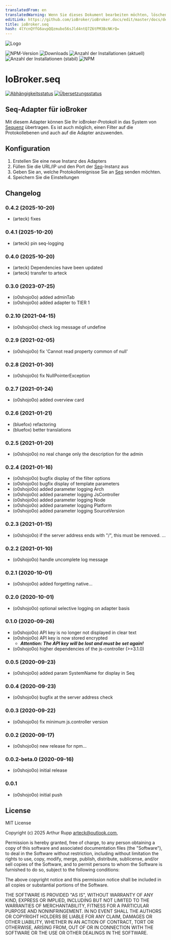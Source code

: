 ```yaml
---
translatedFrom: en
translatedWarning: Wenn Sie dieses Dokument bearbeiten möchten, löschen Sie bitte das Feld "translationsFrom". Andernfalls wird dieses Dokument automatisch erneut übersetzt
editLink: https://github.com/ioBroker/ioBroker.docs/edit/master/docs/de/adapterref/iobroker.seq/README.md
title: ioBroker.seq
hash: 4lYcnQYfG6avpQQzmubo56sJld4ntQ7Z6tPM3BcNKrQ=
---
```

![Logo](../../../en/adapterref/iobroker.seq/admin/seq.png)

![NPM-Version](http://img.shields.io/npm/v/iobroker.seq.svg?dummy=unused)
![Downloads](https://img.shields.io/npm/dm/iobroker.seq.svg?dummy=unused)
![Anzahl der Installationen (aktuell)](https://iobroker.live/badges/seq-installed.svg?dummy=0.2.7)
![Anzahl der Installationen (stabil)](https://iobroker.live/badges/seq-stable.svg?dummy=0.2.7)
![NPM](https://nodei.co/npm/iobroker.seq.png?downloads=true)

# IoBroker.seq
[![Abhängigkeitsstatus](https://status.david-dm.org/gh/arteck/iobroker.seq.svg)](https://david-dm.org/arteck/iobroker.seq) [![Übersetzungsstatus](https://weblate.iobroker.net/widgets/adapters/-/seq/svg-badge.svg)](https://weblate.iobroker.net/engage/adapters/?utm_source=widget)

## Seq-Adapter für ioBroker
Mit diesem Adapter können Sie Ihr ioBroker-Protokoll in das System von [Sequenz](https://datalust.co/seq) übertragen.
Es ist auch möglich, einen Filter auf die Protokollebenen und auch auf die Adapter anzuwenden.

## Konfiguration
1. Erstellen Sie eine neue Instanz des Adapters
2. Füllen Sie die URL/IP und den Port der [Seq](https://datalust.co/seq)-Instanz aus
3. Geben Sie an, welche Protokollereignisse Sie an [Seq](https://datalust.co/seq) senden möchten.
4. Speichern Sie die Einstellungen

## Changelog

<!--
 https://github.com/AlCalzone/release-script#usage
    npm run release minor -- --all 0.9.8 -> 0.10.0
    npm run release patch -- --all 0.9.8 -> 0.9.9
    npm run release prerelease beta -- --all v0.2.1 -> v0.2.2-beta.0
	Placeholder for the next version (at the beginning of the line):
  ### **WORK IN PROGRESS**
-->
### 0.4.2 (2025-10-20)
* (arteck) fixes

### 0.4.1 (2025-10-20)
* (arteck) pin seq-logging

### 0.4.0 (2025-10-20)
* (arteck) Dependencies have been updated
* (arteck) transfer to arteck

### 0.3.0 (2023-07-25)
- (o0shojo0o) added adminTab
- (o0shojo0o) added adapter to TIER 1

### 0.2.10 (2021-04-15)

- (o0shojo0o) check log message of undefine

### 0.2.9 (2021-02-05)

- (o0shojo0o) fix 'Cannot read property common of null'

### 0.2.8 (2021-01-30)

- (o0shojo0o) fix NullPointerException

### 0.2.7 (2021-01-24)

- (o0shojo0o) added overview card

### 0.2.6 (2021-01-21)

- (bluefox) refactoring
- (bluefox) better translations

### 0.2.5 (2021-01-20)

- (o0shojo0o) no real change only the description for the admin

### 0.2.4 (2021-01-16)

- (o0shojo0o) bugfix display of the filter options
- (o0shojo0o) bugfix display of template parameters
- (o0shojo0o) added parameter logging Arch
- (o0shojo0o) added parameter logging JsController
- (o0shojo0o) added parameter logging Node
- (o0shojo0o) added parameter logging Platform
- (o0shojo0o) added parameter logging SourceVersion

### 0.2.3 (2021-01-15)

- (o0shojo0o) if the server address ends with "/", this must be removed. …

### 0.2.2 (2021-01-10)

- (o0shojo0o) handle uncomplete log message

### 0.2.1 (2020-10-01)

- (o0shojo0o) added forgetting native...

### 0.2.0 (2020-10-01)

- (o0shojo0o) optional selective logging on adapter basis

### 0.1.0 (2020-09-26)

- (o0shojo0o) API key is no longer not displayed in clear text
- (o0shojo0o) API key is now stored encrypted
  - **_Attention: The API key will be lost and must be set again!_**
- (o0shojo0o) higher dependencies of the js-controller (>=3.1.0)

### 0.0.5 (2020-09-23)

- (o0shojo0o) added param SystemName for display in Seq

### 0.0.4 (2020-09-23)

- (o0shojo0o) bugfix at the server address check

### 0.0.3 (2020-09-22)

- (o0shojo0o) fix minimum js.controller version

### 0.0.2 (2020-09-17)

- (o0shojo0o) new release for npm...

### 0.0.2-beta.0 (2020-09-16)

- (o0shojo0o) initial release

### 0.0.1

- (o0shojo0o) initial push

## License

MIT License

Copyright (c) 2025 Arthur Rupp <arteck@outlook.com>,

Permission is hereby granted, free of charge, to any person obtaining a copy
of this software and associated documentation files (the "Software"), to deal
in the Software without restriction, including without limitation the rights
to use, copy, modify, merge, publish, distribute, sublicense, and/or sell
copies of the Software, and to permit persons to whom the Software is
furnished to do so, subject to the following conditions:

The above copyright notice and this permission notice shall be included in all
copies or substantial portions of the Software.

THE SOFTWARE IS PROVIDED "AS IS", WITHOUT WARRANTY OF ANY KIND, EXPRESS OR
IMPLIED, INCLUDING BUT NOT LIMITED TO THE WARRANTIES OF MERCHANTABILITY,
FITNESS FOR A PARTICULAR PURPOSE AND NONINFRINGEMENT. IN NO EVENT SHALL THE
AUTHORS OR COPYRIGHT HOLDERS BE LIABLE FOR ANY CLAIM, DAMAGES OR OTHER
LIABILITY, WHETHER IN AN ACTION OF CONTRACT, TORT OR OTHERWISE, ARISING FROM,
OUT OF OR IN CONNECTION WITH THE SOFTWARE OR THE USE OR OTHER DEALINGS IN THE
SOFTWARE.